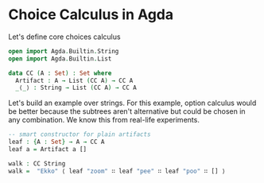 # Choice Calculus in Agda

Let's define core choices calculus
```agda
open import Agda.Builtin.String
open import Agda.Builtin.List

data CC (A : Set) : Set where
  Artifact : A → List (CC A) → CC A
  _⟨_⟩ : String → List (CC A) → CC A
```

Let's build an example over strings. For this example, option calculus would be better because the subtrees aren't alternative but could be chosen in any combination. We know this from real-life experiments.
```agda
-- smart constructor for plain artifacts
leaf : {A : Set} → A → CC A
leaf a = Artifact a []

walk : CC String
walk =  "Ekko" ⟨ leaf "zoom" ∷ leaf "pee" ∷ leaf "poo" ∷ [] ⟩
```
